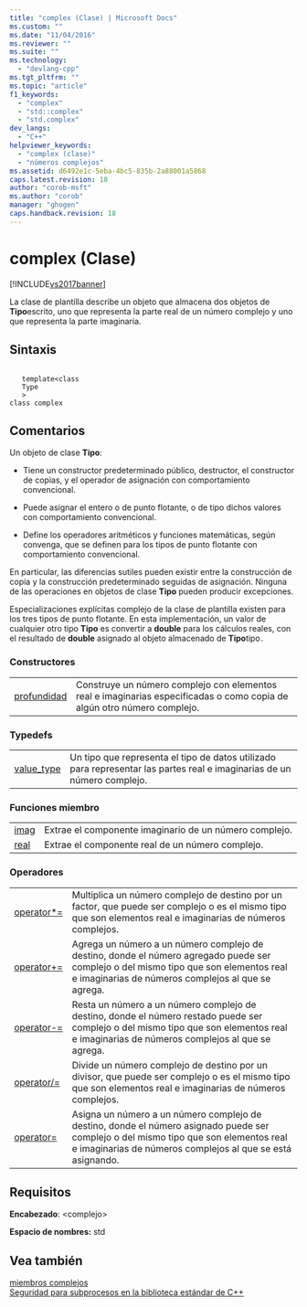 ```yaml
---
title: "complex (Clase) | Microsoft Docs"
ms.custom: ""
ms.date: "11/04/2016"
ms.reviewer: ""
ms.suite: ""
ms.technology: 
  - "devlang-cpp"
ms.tgt_pltfrm: ""
ms.topic: "article"
f1_keywords: 
  - "complex"
  - "std::complex"
  - "std.complex"
dev_langs: 
  - "C++"
helpviewer_keywords: 
  - "complex (clase)"
  - "números complejos"
ms.assetid: d6492e1c-5eba-4bc5-835b-2a88001a5868
caps.latest.revision: 18
author: "corob-msft"
ms.author: "corob"
manager: "ghogen"
caps.handback.revision: 18
---
```

# complex (Clase)
[!INCLUDE[vs2017banner](../assembler/inline/includes/vs2017banner.md)]

La clase de plantilla describe un objeto que almacena dos objetos de **Tipo**escrito, uno que representa la parte real de un número complejo y uno que representa la parte imaginaria.  
  
## Sintaxis  
  
```  
  
   template<class   
   Type  
   >  
class complex  
```  
  
## Comentarios  
 Un objeto de clase **Tipo**:  
  
-   Tiene un constructor predeterminado público, destructor, el constructor de copias, y el operador de asignación con comportamiento convencional.  
  
-   Puede asignar el entero o de punto flotante, o de tipo dichos valores con comportamiento convencional.  
  
-   Define los operadores aritméticos y funciones matemáticas, según convenga, que se definen para los tipos de punto flotante con comportamiento convencional.  
  
 En particular, las diferencias sutiles pueden existir entre la construcción de copia y la construcción predeterminado seguidas de asignación.  Ninguna de las operaciones en objetos de clase **Tipo** pueden producir excepciones.  
  
 Especializaciones explícitas complejo de la clase de plantilla existen para los tres tipos de punto flotante.  En esta implementación, un valor de cualquier otro tipo **Tipo** es convertir a **double** para los cálculos reales, con el resultado de **double** asignado al objeto almacenado de **Tipo**tipo`.`  
  
### Constructores  
  
|||  
|-|-|  
|[profundidad](../Topic/complex::complex.md)|Construye un número complejo con elementos real e imaginarias especificadas o como copia de algún otro número complejo.|  
  
### Typedefs  
  
|||  
|-|-|  
|[value\_type](../Topic/complex::value_type.md)|Un tipo que representa el tipo de datos utilizado para representar las partes real e imaginarias de un número complejo.|  
  
### Funciones miembro  
  
|||  
|-|-|  
|[imag](../Topic/complex::imag.md)|Extrae el componente imaginario de un número complejo.|  
|[real](../Topic/complex::real.md)|Extrae el componente real de un número complejo.|  
  
### Operadores  
  
|||  
|-|-|  
|[operator\*\=](../Topic/complex::operator*=.md)|Multiplica un número complejo de destino por un factor, que puede ser complejo o es el mismo tipo que son elementos real e imaginarias de números complejos.|  
|[operator\+\=](../Topic/complex::operator+=.md)|Agrega un número a un número complejo de destino, donde el número agregado puede ser complejo o del mismo tipo que son elementos real e imaginarias de números complejos al que se agrega.|  
|[operator\-\=](../Topic/complex::operator-=1.md)|Resta un número a un número complejo de destino, donde el número restado puede ser complejo o del mismo tipo que son elementos real e imaginarias de números complejos al que se agrega.|  
|[operator\/\=](../Topic/complex::operator-=2.md)|Divide un número complejo de destino por un divisor, que puede ser complejo o es el mismo tipo que son elementos real e imaginarias de números complejos.|  
|[operator\=](../Topic/complex::operator=.md)|Asigna un número a un número complejo de destino, donde el número asignado puede ser complejo o del mismo tipo que son elementos real e imaginarias de números complejos al que se está asignando.|  
  
## Requisitos  
 **Encabezado**: \<complejo\>  
  
 **Espacio de nombres:** std  
  
## Vea también  
 [miembros complejos](http://msdn.microsoft.com/es-es/d5c4466c-43a0-4817-aca1-9a5d492dae28)   
 [Seguridad para subprocesos en la biblioteca estándar de C\+\+](../standard-library/thread-safety-in-the-cpp-standard-library.md)